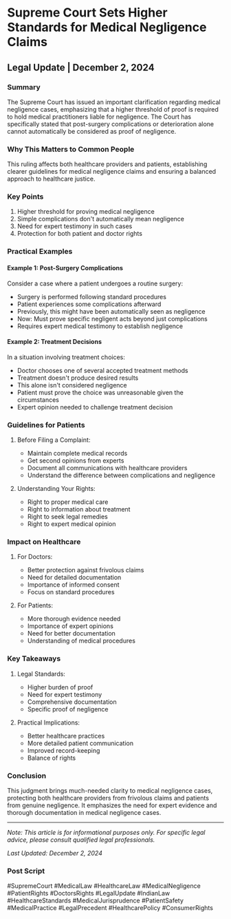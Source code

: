 # Supreme Court Sets Higher Standards for Medical Negligence Claims

## Legal Update | December 2, 2024

### Summary
The Supreme Court has issued an important clarification regarding medical negligence cases, emphasizing that a higher threshold of proof is required to hold medical practitioners liable for negligence. The Court has specifically stated that post-surgery complications or deterioration alone cannot automatically be considered as proof of negligence.

### Why This Matters to Common People
This ruling affects both healthcare providers and patients, establishing clearer guidelines for medical negligence claims and ensuring a balanced approach to healthcare justice.

### Key Points
1. Higher threshold for proving medical negligence
2. Simple complications don't automatically mean negligence
3. Need for expert testimony in such cases
4. Protection for both patient and doctor rights

### Practical Examples

#### Example 1: Post-Surgery Complications
Consider a case where a patient undergoes a routine surgery:
- Surgery is performed following standard procedures
- Patient experiences some complications afterward
- Previously, this might have been automatically seen as negligence
- Now: Must prove specific negligent acts beyond just complications
- Requires expert medical testimony to establish negligence

#### Example 2: Treatment Decisions
In a situation involving treatment choices:
- Doctor chooses one of several accepted treatment methods
- Treatment doesn't produce desired results
- This alone isn't considered negligence
- Patient must prove the choice was unreasonable given the circumstances
- Expert opinion needed to challenge treatment decision

### Guidelines for Patients

1. Before Filing a Complaint:
   - Maintain complete medical records
   - Get second opinions from experts
   - Document all communications with healthcare providers
   - Understand the difference between complications and negligence

2. Understanding Your Rights:
   - Right to proper medical care
   - Right to information about treatment
   - Right to seek legal remedies
   - Right to expert medical opinion

### Impact on Healthcare

1. For Doctors:
   - Better protection against frivolous claims
   - Need for detailed documentation
   - Importance of informed consent
   - Focus on standard procedures

2. For Patients:
   - More thorough evidence needed
   - Importance of expert opinions
   - Need for better documentation
   - Understanding of medical procedures

### Key Takeaways

1. Legal Standards:
   - Higher burden of proof
   - Need for expert testimony
   - Comprehensive documentation
   - Specific proof of negligence

2. Practical Implications:
   - Better healthcare practices
   - More detailed patient communication
   - Improved record-keeping
   - Balance of rights

### Conclusion
This judgment brings much-needed clarity to medical negligence cases, protecting both healthcare providers from frivolous claims and patients from genuine negligence. It emphasizes the need for expert evidence and thorough documentation in medical negligence cases.

---

*Note: This article is for informational purposes only. For specific legal advice, please consult qualified legal professionals.*

*Last Updated: December 2, 2024*

### Post Script
#SupremeCourt #MedicalLaw #HealthcareLaw #MedicalNegligence #PatientRights #DoctorsRights #LegalUpdate #IndianLaw #HealthcareStandards #MedicalJurisprudence #PatientSafety #MedicalPractice #LegalPrecedent #HealthcarePolicy #ConsumerRights